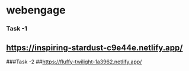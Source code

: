 # webengage
### Task -1
## https://inspiring-stardust-c9e44e.netlify.app/

###Task -2
##https://fluffy-twilight-1a3962.netlify.app/
